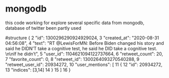 # mongodb
this code working for explore several specific data from mongodb, database of twitter been partly used 


#structure
{
2 "id": 1300296290924929024,
3 "created_at": "2020-08-31 04:56:08",
4 "text": "RT @LewisForMN: Before Biden changed his story and said he
DIDN’T take a cognitive test, he said he DID take a cognitive
test. \n\nIf he didn’t",
5 "user_id": 1104621094122737664,
6 "retweet_count": 20,
7 "favorite_count": 0,
8 "retweet_id": 1300264093270540288,
9 "retweet_user_id": 20934272,
10 "user_mentions": [
11 {
12 "id": 20934272,
13 "indices": [3,14]
14 }
15 ]
16 }
